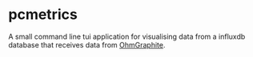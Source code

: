 # pcmetrics

A small command line tui application for visualising data from a influxdb database that receives data from [OhmGraphite](https://github.com/nickbabcock/OhmGraphite).
